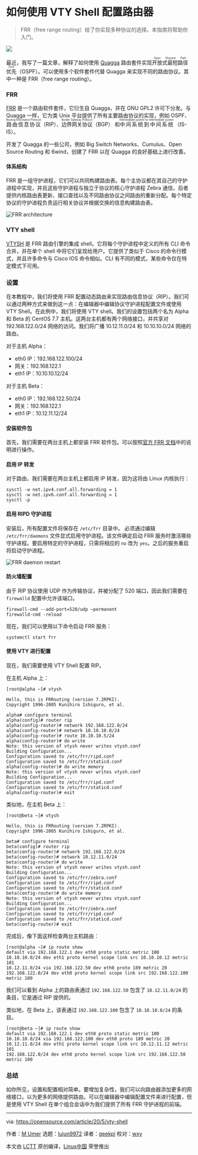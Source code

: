 [#]: collector: (lujun9972)
[#]: translator: (geekpi)
[#]: reviewer: (wxy)
[#]: publisher: (wxy)
[#]: url: (https://linux.cn/article-12268-1.html)
[#]: subject: (How to configure your router using VTY shell)
[#]: via: (https://opensource.com/article/20/5/vty-shell)
[#]: author: (M Umer https://opensource.com/users/noisybotnet)

如何使用 VTY Shell 配置路由器
======

> FRR（free range routing）给了你实现多种协议的选择。本指南将帮助你入门。

![](https://img.linux.net.cn/data/attachment/album/202005/31/122310xi9aag5iqihqgcxl.jpg)

最近，我写了一篇文章，解释了如何使用 [Quagga][2] 路由套件实现<ruby>开放式最短路径优先<rt>Open Shortest Path First</rt></ruby>（OSPF）。可以使用多个软件套件代替 Quagga 来实现不同的路由协议。其中一种是 FRR（free range routing）。

### FRR

[FRR][3] 是一个路由软件套件，它衍生自 Quagga，并在 GNU GPL2 许可下分发。与 Quagga 一样，它为类 Unix 平台提供了所有主要路由协议的实现，例如 OSPF、<ruby>路由信息协议<rt>Routing Information Protocol</rt></ruby>（RIP）、<ruby>边界网关协议<rt>Border Gateway Protocol</rt></ruby>（BGP） 和<ruby>中间系统到中间系统<rt>Intermediate system-to-intermediate system</rt></ruby> （IS-IS）。

开发了 Quagga 的一些公司，例如 Big Switch Networks、Cumulus、Open Source Routing 和 6wind，创建了 FRR 以在 Quagga 的良好基础上进行改善。

#### 体系结构

FRR 是一组守护进程，它们可以共同构建路由表。每个主协议都在其自己的守护进程中实现，并且这些守护进程与独立于协议的核心守护进程 Zebra 通信，后者提供内核路由表更新、接口查找以及不同路由协议之间路由的重新分配。每个特定协议的守护进程负责运行相关协议并根据交换的信息构建路由表。

![FRR architecture][4]

### VTY shell

[VTYSH][5] 是 FRR 路由引擎的集成 shell。它将每个守护进程中定义的所有 CLI 命令合并，并在单个 shell 中将它们呈现给用户。它提供了类似于 Cisco 的命令行模式，并且许多命令与 Cisco IOS 命令相似。CLI 有不同的模式，某些命令仅在特定模式下可用。

### 设置

在本教程中，我们将使用 FRR 配置动态路由来实现路由信息协议（RIP）。我们可以通过两种方式来做到这一点：在编辑器中编辑协议守护进程配置文件或使用 VTY Shell。在此例中，我们将使用 VTY shell。我们的设置包括两个名为 Alpha 和 Beta 的 CentOS 7.7 主机。这两台主机都有两个网络接口，并共享对 192.168.122.0/24 网络的访问。我们将广播 10.12.11.0/24 和 10.10.10.0/24 网络的路由。

对于主机 Alpha：

* eth0 IP：192.168.122.100/24
* 网关：192.168.122.1
* eth1 IP：10.10.10.12/24

对于主机 Beta：

* eth0 IP：192.168.122.50/24
* 网关：192.168.122.1
* eth1 IP：10.12.11.12/24

#### 安装软件包

首先，我们需要在两台主机上都安装 FRR 软件包。可以按照[官方 FRR 文档][6]中的说明进行操作。

#### 启用 IP 转发

对于路由，我们需要在两台主机上都启用 IP 转发，因为这将由 Linux 内核执行：

```
sysctl -w net.ipv4.conf.all.forwarding = 1
sysctl -w net.ipv6.conf.all.forwarding = 1
sysctl -p
```

#### 启用 RIPD 守护进程

安装后，所有配置文件将保存在 `/etc/frr` 目录中。 必须通过编辑 `/etc/frr/daemons` 文件显式启用守护进程。该文件确定启动 FRR 服务时激活哪些守护进程。要启用特定的守护进程，只需将相应的 `no` 改为 `yes`。之后的服务重启将启动守护进程。

![FRR daemon restart][7]

#### 防火墙配置

由于 RIP 协议使用 UDP 作为传输协议，并被分配了 520 端口，因此我们需要在 `firewalld` 配置中允许该端口。

```
firewall-cmd --add-port=520/udp –permanent
firewalld-cmd -reload
```

现在，我们可以使用以下命令启动 FRR 服务：

```
systemctl start frr
```

#### 使用 VTY 进行配置

现在，我们需要使用 VTY Shell 配置 RIP。

在主机 Alpha 上：

```
[root@alpha ~]# vtysh

Hello, this is FRRouting (version 7.2RPKI).
Copyright 1996-2005 Kunihiro Ishiguro, et al.

alpha# configure terminal
alpha(config)# router rip
alpha(config-router)# network 192.168.122.0/24
alpha(config-router)# network 10.10.10.0/24
alpha(config-router)# route 10.10.10.5/24
alpha(config-router)# do write
Note: this version of vtysh never writes vtysh.conf
Building Configuration...
Configuration saved to /etc/frr/ripd.conf
Configuration saved to /etc/frr/staticd.conf
alpha(config-router)# do write memory
Note: this version of vtysh never writes vtysh.conf
Building Configuration...
Configuration saved to /etc/frr/ripd.conf
Configuration saved to /etc/frr/staticd.conf
alpha(config-router)# exit
```

类似地，在主机 Beta 上：

```
[root@beta ~]# vtysh

Hello, this is FRRouting (version 7.2RPKI).
Copyright 1996-2005 Kunihiro Ishiguro, et al.

beta# configure terminal
beta(config)# router rip
beta(config-router)# network 192.168.122.0/24
beta(config-router)# network 10.12.11.0/24
beta(config-router)# do write
Note: this version of vtysh never writes vtysh.conf
Building Configuration...
Configuration saved to /etc/frr/zebra.conf
Configuration saved to /etc/frr/ripd.conf
Configuration saved to /etc/frr/staticd.conf
beta(config-router)# do write memory
Note: this version of vtysh never writes vtysh.conf
Building Configuration...
Configuration saved to /etc/frr/zebra.conf
Configuration saved to /etc/frr/ripd.conf
Configuration saved to /etc/frr/staticd.conf
beta(config-router)# exit
```

完成后，像下面这样检查两台主机路由：

```
[root@alpha ~]# ip route show
default via 192.168.122.1 dev eth0 proto static metric 100
10.10.10.0/24 dev eth1 proto kernel scope link src 10.10.10.12 metric 101
10.12.11.0/24 via 192.168.122.50 dev eth0 proto 189 metric 20
192.168.122.0/24 dev eth0 proto kernel scope link src 192.168.122.100 metric 100
```

我们可以看到 Alpha 上的路由表通过 `192.168.122.50` 包含了 `10.12.11.0/24` 的条目，它是通过 RIP 提供的。

类似地，在 Beta 上，该表通过 `192.168.122.100` 包含了 `10.10.10.0/24` 的条目。

```
[root@beta ~]# ip route show
default via 192.168.122.1 dev eth0 proto static metric 100
10.10.10.0/24 via 192.168.122.100 dev eth0 proto 189 metric 20
10.12.11.0/24 dev eth1 proto kernel scope link src 10.12.11.12 metric 101
192.168.122.0/24 dev eth0 proto kernel scope link src 192.168.122.50 metric 100
```

### 总结

如你所见，设置和配置相对简单。要增加复杂性，我们可以向路由器添加更多的网络接口，以为更多的网络提供路由。可以在编辑器中编辑配置文件来进行配置，但是使用 VTY Shell 在单个组合会话中为我们提供了所有 FRR 守护进程的前端。

--------------------------------------------------------------------------------

via: https://opensource.com/article/20/5/vty-shell

作者：[M Umer][a]
选题：[lujun9972][b]
译者：[geekpi](https://github.com/geekpi)
校对：[wxy](https://github.com/wxy)

本文由 [LCTT](https://github.com/LCTT/TranslateProject) 原创编译，[Linux中国](https://linux.cn/) 荣誉推出

[a]: https://opensource.com/users/noisybotnet
[b]: https://github.com/lujun9972
[1]: https://opensource.com/sites/default/files/styles/image-full-size/public/lead-images/connections_wires_sysadmin_cable.png?itok=d5WqHmnJ (Multi-colored and directional network computer cables)
[2]: https://linux.cn/article-12199-1.html
[3]: https://en.wikipedia.org/wiki/FRRouting
[4]: https://opensource.com/sites/default/files/uploads/frr_architecture.png (FRR architecture)
[5]: http://docs.frrouting.org/projects/dev-guide/en/latest/vtysh.html
[6]: http://docs.frrouting.org/projects/dev-guide/en/latest/building-frr-for-centos7.html
[7]: https://opensource.com/sites/default/files/uploads/frr_daemon_restart.png (FRR daemon restart)
